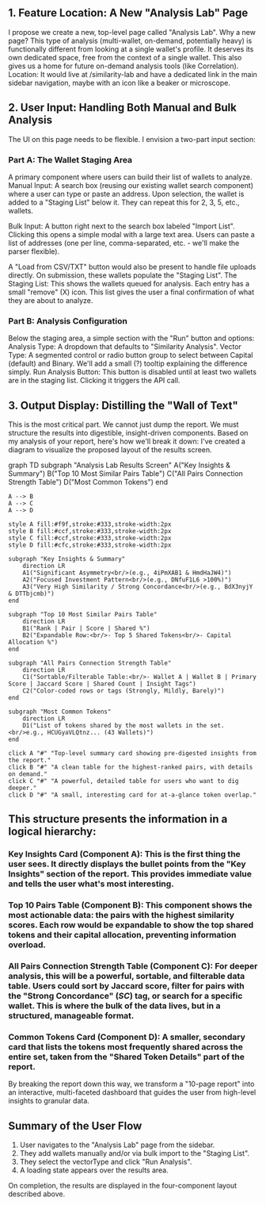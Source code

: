 ## 1. Feature Location: A New "Analysis Lab" Page
I propose we create a new, top-level page called "Analysis Lab".
Why a new page? This type of analysis (multi-wallet, on-demand, potentially heavy) is functionally different from looking at a single wallet's profile. It deserves its own dedicated space, free from the context of a single wallet. This also gives us a home for future on-demand analysis tools (like Correlation).
Location: It would live at /similarity-lab and have a dedicated link in the main sidebar navigation, maybe with an icon like a beaker or microscope.

## 2. User Input: Handling Both Manual and Bulk Analysis
The UI on this page needs to be flexible. I envision a two-part input section:

### Part A: The Wallet Staging Area
A primary component where users can build their list of wallets to analyze.
Manual Input: A search box (reusing our existing wallet search component) where a user can type or paste an address. Upon selection, the wallet is added to a "Staging List" below it. They can repeat this for 2, 3, 5, etc., wallets.

Bulk Input: A button right next to the search box labeled "Import List".
Clicking this opens a simple modal with a large text area.
Users can paste a list of addresses (one per line, comma-separated, etc. - we'll make the parser flexible).

A "Load from CSV/TXT" button would also be present to handle file uploads directly.
On submission, these wallets populate the "Staging List".
The Staging List: This shows the wallets queued for analysis. Each entry has a small "remove" (X) icon. This list gives the user a final confirmation of what they are about to analyze.

### Part B: Analysis Configuration
Below the staging area, a simple section with the "Run" button and options:
Analysis Type: A dropdown that defaults to "Similarity Analysis".
Vector Type: A segmented control or radio button group to select between Capital (default) and Binary. We'll add a small (?) tooltip explaining the difference simply.
Run Analysis Button: This button is disabled until at least two wallets are in the staging list. Clicking it triggers the API call.

## 3. Output Display: Distilling the "Wall of Text"
This is the most critical part. We cannot just dump the report. We must structure the results into digestible, insight-driven components. Based on my analysis of your report, here's how we'll break it down:
I've created a diagram to visualize the proposed layout of the results screen.

graph TD
    subgraph "Analysis Lab Results Screen"
        A("Key Insights & Summary")
        B("Top 10 Most Similar Pairs Table")
        C("All Pairs Connection Strength Table")
        D("Most Common Tokens")
    end

    A --> B
    A --> C
    A --> D

    style A fill:#f9f,stroke:#333,stroke-width:2px
    style B fill:#ccf,stroke:#333,stroke-width:2px
    style C fill:#ccf,stroke:#333,stroke-width:2px
    style D fill:#cfc,stroke:#333,stroke-width:2px

    subgraph "Key Insights & Summary"
        direction LR
        A1("Significant Asymmetry<br/>(e.g., 4iPmXAB1 & HmdHaJW4)")
        A2("Focused Investment Pattern<br/>(e.g., DNfuF1L6 >100%)")
        A3("Very High Similarity / Strong Concordance<br/>(e.g., BdX3nyjY & DTTbjcmb)")
    end

    subgraph "Top 10 Most Similar Pairs Table"
        direction LR
        B1("Rank | Pair | Score | Shared %")
        B2("Expandable Row:<br/>- Top 5 Shared Tokens<br/>- Capital Allocation %")
    end

    subgraph "All Pairs Connection Strength Table"
        direction LR
        C1("Sortable/Filterable Table:<br/>- Wallet A | Wallet B | Primary Score | Jaccard Score | Shared Count | Insight Tags")
        C2("Color-coded rows or tags (Strongly, Mildly, Barely)")
    end
    
    subgraph "Most Common Tokens"
        direction LR
        D1("List of tokens shared by the most wallets in the set.<br/>e.g., HCUGyaVLQtnz... (43 Wallets)")
    end

    click A "#" "Top-level summary card showing pre-digested insights from the report."
    click B "#" "A clean table for the highest-ranked pairs, with details on demand."
    click C "#" "A powerful, detailed table for users who want to dig deeper."
    click D "#" "A small, interesting card for at-a-glance token overlap."



## This structure presents the information in a logical hierarchy:

### Key Insights Card (Component A): This is the first thing the user sees. It directly displays the bullet points from the "Key Insights" section of the report. This provides immediate value and tells the user what's most interesting.

### Top 10 Pairs Table (Component B): This component shows the most actionable data: the pairs with the highest similarity scores. Each row would be expandable to show the top shared tokens and their capital allocation, preventing information overload.


### All Pairs Connection Strength Table (Component C): For deeper analysis, this will be a powerful, sortable, and filterable data table. Users could sort by Jaccard score, filter for pairs with the "Strong Concordance" (*SC*) tag, or search for a specific wallet. This is where the bulk of the data lives, but in a structured, manageable format.

### Common Tokens Card (Component D): A smaller, secondary card that lists the tokens most frequently shared across the entire set, taken from the "Shared Token Details" part of the report.

By breaking the report down this way, we transform a "10-page report" into an interactive, multi-faceted dashboard that guides the user from high-level insights to granular data.

## Summary of the User Flow

1. User navigates to the "Analysis Lab" page from the sidebar.
2. They add wallets manually and/or via bulk import to the "Staging List".
3. They select the vectorType and click "Run Analysis".
4. A loading state appears over the results area.

On completion, the results are displayed in the four-component layout described above.